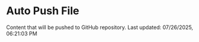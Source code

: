 # Auto Push File

Content that will be pushed to GitHub repository.
Last updated: 07/26/2025, 06:21:03 PM